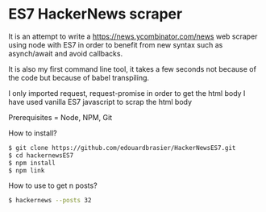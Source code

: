 # ES7 HackerNews scraper

It is an attempt to write a https://news.ycombinator.com/news web scraper using node with ES7
in order to benefit from new syntax such as asynch/await and avoid callbacks.

It is also my first command line tool, it takes a few seconds not because of the code but because of babel transpiling.

I only imported request, request-promise in order to get the html body
I have used vanilla ES7 javascript to scrap the html body

Prerequisites = Node, NPM, Git

How to install?

```sh
$ git clone https://github.com/edouardbrasier/HackerNewsES7.git
$ cd hackernewsES7
$ npm install
$ npm link
```

How to use to get n posts?

```sh
$ hackernews --posts 32
```

